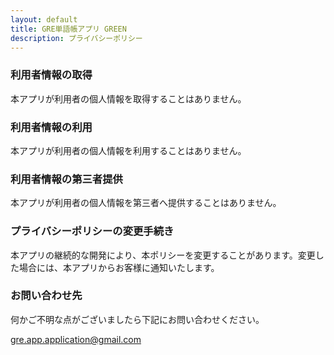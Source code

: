 ```yaml
---
layout: default
title: GRE単語帳アプリ GREEN
description: プライバシーポリシー
---
```



### 利用者情報の取得

本アプリが利用者の個人情報を取得することはありません。


### 利用者情報の利用

本アプリが利用者の個人情報を利用することはありません。


### 利用者情報の第三者提供

本アプリが利用者の個人情報を第三者へ提供することはありません。


### プライバシーポリシーの変更手続き

本アプリの継続的な開発により、本ポリシーを変更することがあります。変更した場合には、本アプリからお客様に通知いたします。


### お問い合わせ先
何かご不明な点がございましたら下記にお問い合わせください。

[gre.app.application@gmail.com](mailto:gre.app.application@gmail.com)
